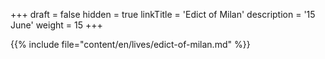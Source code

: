+++
draft = false
hidden = true
linkTitle = 'Edict of Milan'
description = '15 June'
weight = 15
+++

{{% include file="content/en/lives/edict-of-milan.md" %}}
